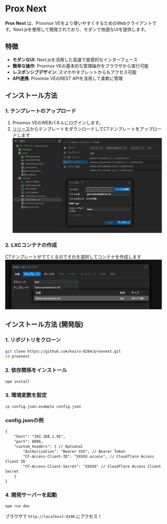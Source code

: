 # Prox Next

**Prox Next** は、Proxmox VEをより使いやすくするためのWebクライアントです。Next.jsを使用して開発されており、モダンで快適なUIを提供します。

## 特徴

- **モダンなUI**: Next.jsを活用した高速で直感的なインターフェース  
- **簡単な操作**: Proxmox VEの基本的な管理操作をブラウザから実行可能  
- **レスポンシブデザイン**: スマホやタブレットからもアクセス可能  
- **API連携**: Proxmox VEのREST APIを活用して柔軟に管理  

## インストール方法
### 1. テンプレートのアップロード
1. Proxmox VEのWEBパネルにログインします。
2. [リリース](../../releases)からテンプレートをダウンロードしてCTテンプレートをアップロードします
![alt text](github/Screenshot%202025-03-26%20183058.png)

### 2. LXCコンテナの作成
CTテンプレートがでてくるのでそれを選択してコンテナを作成します
![alt text](github/Screenshot%202025-03-26%20182506.png)

## インストール方法 (開発版)

### 1. リポジトリをクローン
```sh
git clone https://github.com/kairu-8264/proxnext.git
cd proxnext
```

### 2. 依存関係をインストール
```sh
npm install
```

### 3. 環境変数を設定  
```sh
cp config.json.example config.json
```
### config.jsonの例
```jsonc
{
    "host": "192.168.1.95",
    "port": 8006,
    "custom_headers": { // Optional
        "Authorization": "Bearer XXX", // Bearer Token
        "CF-Access-Client-ID": "XXXXX.access", // Cloudflare Access Client ID
        "CF-Access-Client-Secret": "XXXXX" // Cloudflare Access Client Secret
    }
}
```

### 4. 開発サーバーを起動
```sh
npm run dev
```

ブラウザで `http://localhost:8106` にアクセス！